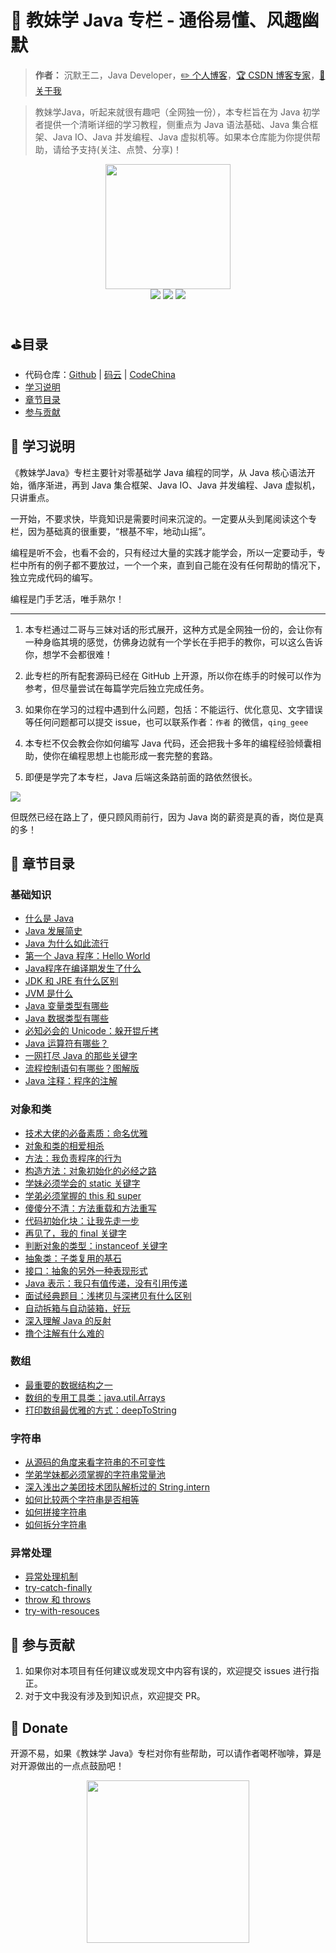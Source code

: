 # :girl: 教妹学 Java 专栏 - 通俗易懂、风趣幽默

> **作者：** 沉默王二，Java Developer，[:pencil2: 个人博客](https://itwanger.com)，[:trophy: CSDN 博客专家](https://blog.csdn.net/qing_gee)，[:memo: 关于我](https://itwanger.com/about.html)

> 教妹学Java，听起来就很有趣吧（全网独一份），本专栏旨在为 Java 初学者提供一个清晰详细的学习教程，侧重点为 Java 语法基础、Java 集合框架、Java IO、Java 并发编程、Java 虚拟机等。如果本仓库能为你提供帮助，请给予支持(关注、点赞、分享)！


<div align="center">
    <img src="https://cdn.jsdelivr.net/gh/itwanger/jmx-java/images/logo.png" width="200px">
</div>

<div align="center">
    <a href="https://github.com/itwanger/jmx-java"> <img src="https://badgen.net/github/stars/itwanger/jmx-java?icon=github&color=4ab8a1"></a>
    <a href="https://itwanger.gitee.io/jmx-java/#/"> <img src="https://badgen.net/badge/在线阅读/★★★★★"></a>
    <a href="https://mp.weixin.qq.com/s/qwUtTbfDB36VSwnjMRakqA"> <img src="https://badgen.net/badge/计算机经典书单/戳一戳/green"></a>
</div>
<br>


## ⛳目录

- 代码仓库：[Github](https://github.com/itwanger/jmx-java) | [码云](https://gitee.com/itwanger/jmx-java) | [CodeChina](https://codechina.csdn.net/qing_gee/jmx-java)
- [学习说明](https://github.com/itwanger/jmx-java#bookmark-学习说明)
- [章节目录](https://github.com/itwanger/jmx-java#pencil-章节目录)
- [参与贡献](https://github.com/itwanger/jmx-java#muscle-参与贡献)

## :bookmark: 学习说明

《教妹学Java》专栏主要针对零基础学 Java 编程的同学，从 Java 核心语法开始，循序渐进，再到 Java 集合框架、Java IO、Java 并发编程、Java 虚拟机，只讲重点。

一开始，不要求快，毕竟知识是需要时间来沉淀的。一定要从头到尾阅读这个专栏，因为基础真的很重要，“根基不牢，地动山摇”。

编程是听不会，也看不会的，只有经过大量的实践才能学会，所以一定要动手，专栏中所有的例子都不要放过，一个一个来，直到自己能在没有任何帮助的情况下，独立完成代码的编写。

编程是门手艺活，唯手熟尔！

----

1. 本专栏通过二哥与三妹对话的形式展开，这种方式是全网独一份的，会让你有一种身临其境的感觉，仿佛身边就有一个学长在手把手的教你，可以这么告诉你，想学不会都很难！

2. 此专栏的所有配套源码已经在 GitHub 上开源，所以你在练手的时候可以作为参考，但尽量尝试在每篇学完后独立完成任务。

3. 如果你在学习的过程中遇到什么问题，包括：不能运行、优化意见、文字错误等任何问题都可以提交 issue，也可以联系作者：`作者` 的微信，`qing_geee`

4. 本专栏不仅会教会你如何编写 Java 代码，还会把我十多年的编程经验倾囊相助，使你在编程思想上也能形成一套完整的套路。

5. 即便是学完了本专栏，Java 后端这条路前面的路依然很长。

![](https://cdn.jsdelivr.net/gh/itwanger/jmx-java/images/string/java-luxian.png)

但既然已经在路上了，便只顾风雨前行，因为 Java 岗的薪资是真的香，岗位是真的多！


## :pencil: 章节目录

### **基础知识**

- [什么是 Java](docs/basic/what-is-java.md)
- [Java 发展简史](docs/basic/java-history.md)
- [Java 为什么如此流行](docs/basic/why-java-popular.md)
- [第一个 Java 程序：Hello World](docs/basic/hello-world.md)
- [Java程序在编译期发生了什么](docs/basic/what-happen-when-javac.md)
- [JDK 和 JRE 有什么区别](docs/basic/jdk-jre.md)
- [JVM 是什么](docs/basic/jvm.md)
- [Java 变量类型有哪些](docs/basic/java-var.md)
- [Java 数据类型有哪些](docs/basic/java-data-type.md)
- [必知必会的 Unicode：躲开锟斤拷](docs/basic/unicode.md)
- [Java 运算符有哪些？](docs/basic/java-operator.md)
- [一网打尽 Java 的那些关键字](docs/basic/java-keywords.md)
- [流程控制语句有哪些？图解版](docs/basic/java-control.md)
- [Java 注释：程序的注解](docs/basic/javadoc.md)

### **对象和类**

- [技术大佬的必备素质：命名优雅](docs/object-class/java-naming.md)
- [对象和类的相爱相杀](docs/object-class/java-object-class.md)
- [方法：我负责程序的行为](docs/object-class/java-method.md)
- [构造方法：对象初始化的必经之路](docs/object-class/java-construct.md)
- [学妹必须学会的 static 关键字](docs/object-class/java-static.md)
- [学弟必须掌握的 this 和 super ](docs/object-class/java-this.md)
- [傻傻分不清：方法重载和方法重写](docs/object-class/override-overload.md)
- [代码初始化块：让我先走一步](docs/object-class/code-init.md)
- [再见了，我的 final 关键字](docs/object-class/java-final.md)
- [判断对象的类型：instanceof 关键字](docs/object-class/java-instanceof.md)
- [抽象类：子类复用的基石](docs/object-class/java-abstract.md)
- [接口：抽象的另外一种表现形式](docs/object-class/java-interface.md)
- [Java 表示：我只有值传递，没有引用传递](docs/object-class/pass-by-value.md)
- [面试经典题目：浅拷贝与深拷贝有什么区别](docs/object-class/deep-copy.md)
- [自动拆箱与自动装箱，好玩](docs/object-class/box.md)
- [深入理解 Java 的反射](docs/object-class/fanshe.md)
- [撸个注解有什么难的](docs/object-class/annotation.md)

### **数组**

- [最重要的数据结构之一](docs/array/gailan.md)
- [数组的专用工具类：java.util.Arrays](docs/array/arrays.md)
- [打印数组最优雅的方式：deepToString](docs/array/print.md)

### **字符串**

- [从源码的角度来看字符串的不可变性](docs/string/source.md)
- [学弟学妹都必须掌握的字符串常量池](docs/string/constant-pool.md)
- [深入浅出之美团技术团队解析过的 String.intern](docs/string/intern.md)
- [如何比较两个字符串是否相等](docs/string/equals.md)
- [如何拼接字符串](docs/string/join.md)
- [如何拆分字符串](docs/string/split.md)

### **异常处理**

- [异常处理机制](docs/exception/gailan.md)
- [try-catch-finally](docs/exception/try-catch-finally.md)
- [throw 和 throws](docs/exception/throw-throws.md)
- [try-with-resouces](docs/exception/try-with-resouces.md)

## :muscle: 参与贡献

1. 如果你对本项目有任何建议或发现文中内容有误的，欢迎提交 issues 进行指正。
2. 对于文中我没有涉及到知识点，欢迎提交 PR。


## :gift: Donate

开源不易，如果《教妹学 Java》专栏对你有些帮助，可以请作者喝杯咖啡，算是对开源做出的一点点鼓励吧！


<div align="center">
    <img src="https://cdn.jsdelivr.net/gh/itwanger/jmx-java/images/weixin.png" width="260px">
</div>
